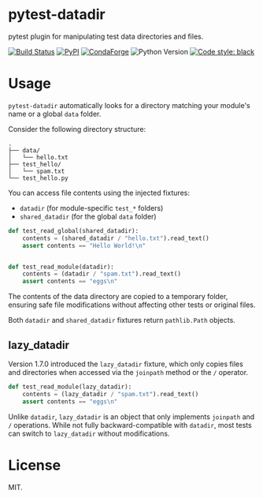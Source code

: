 # pytest-datadir

pytest plugin for manipulating test data directories and files.

[![Build Status](https://github.com/gabrielcnr/pytest-datadir/workflows/build/badge.svg?branch=master)](https://github.com/gabrielcnr/pytest-datadir/workflows/build/badge.svg?branch=master)
[![PyPI](https://img.shields.io/pypi/v/pytest-datadir.svg)](https://pypi.python.org/pypi/pytest-datadir)
[![CondaForge](https://img.shields.io/conda/vn/conda-forge/pytest-datadir.svg)](https://anaconda.org/conda-forge/pytest-datadir)
![Python Version](https://img.shields.io/badge/python-3.6+-blue.svg)
[![Code style: black](https://img.shields.io/badge/code%20style-black-000000.svg)](https://github.com/psf/black)


# Usage

`pytest-datadir` automatically looks for a directory matching your module's name or a global `data` folder.

Consider the following directory structure:

```
.
├── data/
│   └── hello.txt
├── test_hello/
│   └── spam.txt
└── test_hello.py
```

You can access file contents using the injected fixtures:

- `datadir` (for module-specific `test_*` folders)
- `shared_datadir` (for the global `data` folder)

```python
def test_read_global(shared_datadir):
    contents = (shared_datadir / "hello.txt").read_text()
    assert contents == "Hello World!\n"


def test_read_module(datadir):
    contents = (datadir / "spam.txt").read_text()
    assert contents == "eggs\n"
```

The contents of the data directory are copied to a temporary folder, ensuring safe file modifications without affecting other tests or original files.

Both `datadir` and `shared_datadir` fixtures return `pathlib.Path` objects.

## lazy_datadir

Version 1.7.0 introduced the `lazy_datadir` fixture, which only copies files and directories when accessed via the `joinpath` method or the `/` operator.

```python
def test_read_module(lazy_datadir):
    contents = (lazy_datadir / "spam.txt").read_text()
    assert contents == "eggs\n"
```

Unlike `datadir`, `lazy_datadir` is an object that only implements `joinpath` and `/` operations. While not fully backward-compatible with `datadir`, most tests can switch to `lazy_datadir` without modifications.

# License

MIT.
